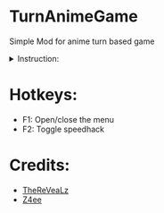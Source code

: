 # TurnAnimeGame
Simple Mod for anime turn based game

<details>
<summary>Instruction:</summary>

![image](https://user-images.githubusercontent.com/70447633/236278318-af406eb7-b03a-4e29-a242-36d0547c7467.png)
1. You can use Extreme Injector (auto inject) to inject the dll into the game at startup or other injector
2. Launch the game
3. Keep the game window at top most window (Minimize the console asap)
</details>

# Hotkeys: 
- F1: Open/close the menu
- F2: Toggle speedhack

# Credits:
- [TheReVeaLz](https://github.com/TheReVeaLz)
- [Z4ee](https://github.com/Z4ee)
